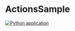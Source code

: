 # ActionsSample

[![Python application](https://github.com/TAKE4548/ActionsSample/actions/workflows/python-app.yml/badge.svg)](https://github.com/TAKE4548/ActionsSample/actions/workflows/python-app.yml)
